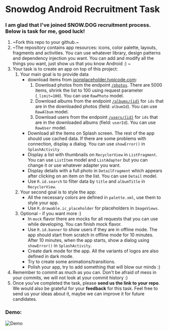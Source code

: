 # Snowdog Android Recruitment Task

### I am glad that I've joined SNOW.DOG recruitment process. Below is task for me, good luck!

1. ~Fork this repo to your github.~
2. ~The repository contains app resources: icons, color palette, layouts, fragments and activities. You can use whatever library, design patterns and dependency injection you want. You can add and modify all the things you want, just show us that you know Android :) ~
3. Your task is to create an app on top of this project:
	1. Your main goal is to provide data
    	* download items from [jsonplaceholder.typicode.com](https://jsonplaceholder.typicode.com):
          1. Download photos from the endpoint [`/photos`](https://jsonplaceholder.typicode.com/photos). There are 5000 items, shrink the list to 100 using request parameter (`_limit=100`). You can use `RawPhoto` model.
          2. Download albums from the endpoint [`/albums/{id}`](https://jsonplaceholder.typicode.com/albums/2) for `ids` that are in the downloaded photos (field: `albumId`). You can use `RawAlbum` model.
          3. Download users from the endpoint [`/users/{id}`](https://jsonplaceholder.typicode.com/users/3) for `ids` that are in the downloaded albums (field: `userId`). You can use `RawUser` model.
        * Download all the items on Splash screen. The rest of the app should use cached data. If there are some problems with connection, display a dialog. You can use `showError()` in `SplashActivity`
        * Display a list with thumbnails on `RecyclerView` in `ListFragment`. You can use `ListItem` model and `ListAdapter` but you can change it or use whatever adapter you want.
        * Display details with a full photo in `DetailFragment` which appears after clicking on an item on the list. You can use `Detail` model.
        * Use `R.id.search` to filter data by `title` and `albumTitle` in `RecyclerView`.
    2. Your second goal is to style the app:
    	* All the necessary colors are defined in `palette.xml`, use them to style your app.
        * Use `R.drawable.ic_placeholder` for placeholders in `ImageViews`.
    3. Optional - if you want more :)
		* In `mock` flavor there are mocks for all requests that you can use while developing. You can finish mock flavor.
        * Use `R.id.banner` to show users if they are in offline mode. The app should start from scratch in offline mode for 10 minutes. After 10 minutes, when the app starts, show a dialog using `showError()` in `SplashActivity`. 
        * Create dark mode for the app. All the variants of logos are also defined in dark mode.
        * Try to create some animations/transitions.
        * Polish your app, try to add something that will blow our minds :)
4. Remember to commit as much as you can. Don't be afraid of mess in your commits, we will not look at your commit history :)
5. Once you've completed the task, please **send us the link to your repo**. We would also be grateful for your **feedback** for this task. Feel free to send us your ideas about it, maybe we can improve it for future candidates.



### Demo:

![Demo][demo]

[demo]: art/demo.gif
